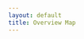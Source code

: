 ```yaml
---
layout: default
title: Overview Map
---
```


<link rel="stylesheet" href="{{ "/assets/css/map.css" | relative_url }}">
<div id="map"></div>

<script src="{{"/assets/js/map.js" | relative_url }}"></script>
